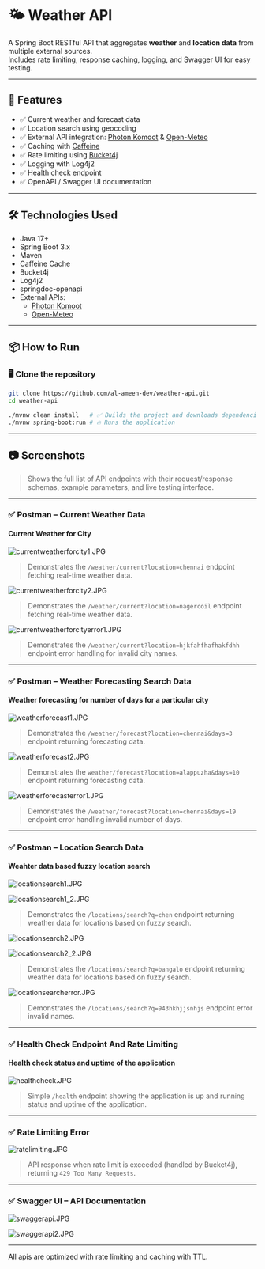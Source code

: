 # 🌤️ Weather API

A Spring Boot RESTful API that aggregates **weather** and **location data** from multiple external sources.  
Includes rate limiting, response caching, logging, and Swagger UI for easy testing.

---

## 🚀 Features

- ✅ Current weather and forecast data
- ✅ Location search using geocoding
- ✅ External API integration: [Photon Komoot](https://photon.komoot.io/) & [Open-Meteo](https://open-meteo.com/)
- ✅ Caching with [Caffeine](https://github.com/ben-manes/caffeine)
- ✅ Rate limiting using [Bucket4j](https://github.com/bucket4j/bucket4j)
- ✅ Logging with Log4j2
- ✅ Health check endpoint
- ✅ OpenAPI / Swagger UI documentation

---

## 🛠️ Technologies Used

- Java 17+
- Spring Boot 3.x
- Maven
- Caffeine Cache
- Bucket4j
- Log4j2
- springdoc-openapi
- External APIs:
    - [Photon Komoot](https://photon.komoot.io/)
    - [Open-Meteo](https://open-meteo.com/)

---

## 📦 How to Run

### 🖥️ Clone the repository

```bash
git clone https://github.com/al-ameen-dev/weather-api.git
cd weather-api

./mvnw clean install   # ✅ Builds the project and downloads dependencies
./mvnw spring-boot:run # 🔥 Runs the application
```

---

## 📷 Screenshots

> Shows the full list of API endpoints with their request/response schemas, example parameters, and live testing interface.

---
### ✅ Postman – Current Weather Data
#### Current Weather for City
![currentweatherforcity1.JPG](/screenshots/currentweatherforcity1.JPG)

> Demonstrates the `/weather/current?location=chennai` endpoint fetching real-time weather data.

![currentweatherforcity2.JPG](/screenshots/currentweatherforcity2.JPG)

> Demonstrates the `/weather/current?location=nagercoil` endpoint fetching real-time weather data.

![currentweatherforcityerror1.JPG](/screenshots/currentweatherforcityerror1.JPG)

> Demonstrates the `/weather/current?location=hjkfahfhafhakfdhh` endpoint error handling for invalid city names.

---

### ✅ Postman – Weather Forecasting Search Data
#### Weather forecasting for number of days for a particular city

![weatherforecast1.JPG](/screenshots/weatherforecast1.JPG)

> Demonstrates the `/weather/forecast?location=chennai&days=3` endpoint returning forecasting data.

![weatherforecast2.JPG](/screenshots/weatherforecast2.JPG)

> Demonstrates the `weather/forecast?location=alappuzha&days=10` endpoint returning forecasting data.

![weatherforecasterror1.JPG](/screenshots/weatherforecasterror1.JPG)

> Demonstrates the `/weather/forecast?location=chennai&days=19` endpoint error handling invalid number of days.
---
### ✅ Postman – Location Search Data
#### Weahter data based fuzzy location search

![locationsearch1.JPG](/screenshots/locationsearch1.JPG)

![locationsearch1_2.JPG](/screenshots/locationsearch1_2.JPG)

> Demonstrates the `/locations/search?q=chen` endpoint returning weather data for locations based on fuzzy search.

![locationsearch2.JPG](/screenshots/locationsearch2.JPG)

![locationsearch2_2.JPG](/screenshots/locationsearch2_2.JPG)

> Demonstrates the `/locations/search?q=bangalo` endpoint returning weather data for locations based on fuzzy search.

![locationsearcherror.JPG](/screenshots/locationsearcherror.JPG)

> Demonstrates the `/locations/search?q=943hkhjjsnhjs` endpoint error invalid names.

---

### ✅ Health Check Endpoint And Rate Limiting
#### Health check status and uptime of the application

![healthcheck.JPG](/screenshots/healthcheck.JPG)

> Simple `/health` endpoint showing the application is up and running status and uptime of the application.

---

### ✅ Rate Limiting Error

![ratelimiting.JPG](/screenshots/ratelimiting.JPG)

> API response when rate limit is exceeded (handled by Bucket4j), returning `429 Too Many Requests`.

---

### ✅ Swagger UI – API Documentation

![swaggerapi.JPG](/screenshots/swaggerapi.JPG)

![swaggerapi2.JPG](/screenshots/swaggerapi2.JPG)

---

All apis are optimized with rate limiting and caching with TTL.


